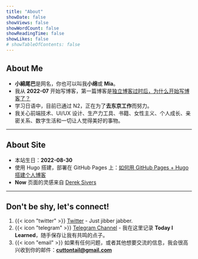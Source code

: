 ```yaml
---
title: "About"
showDate: false
showViews: false
showWordCount: false
showReadingTime: false
showLikes: false
# showTableOfContents: false
---
```


## About Me

- **小綿尾巴**是网名，你也可以叫我**小绵**或 **Mia**。
- 我从 **2022-07** 开始写博客，第一篇博客是[独立博客过时后，为什么开始写博客了？](/blog/why-blog/)
- 学习日语中，目前已通过 N2，正在为了**去东京工作**而努力。
- 我关心前端技术、UI/UX 设计、生产力工具、书籍、女性主义、个人成长、亲密关系、数字生活和一切让人觉得美好的事物。

---

## About Site

- 本站生日：**2022-08-30**
- 使用 Hugo 搭建，部署在 GitHub Pages 上：[如何用 GitHub Pages + Hugo 搭建个人博客](/blog/create-a-wesite-using-github-pages-and-hugo/)
- **Now** 页面的灵感来自 [Derek Sivers](https://nownownow.com/about)

---

## Don't be shy, let's connect!

1. {{< icon "twitter" >}} [Twitter](https://twitter.com/cuttondev) - Just jibber jabber.
2. {{< icon "telegram" >}} [Telegram Channel](https://t.me/cuttontail) - 我在这里记录 **Today I Learned**，随手保存让我有共鸣的点子。
3. {{< icon "email" >}}
   如果有任何问题，或者其他想要交流的信息，我会很高兴收到你的邮件：**cuttontail@gmail.com**
